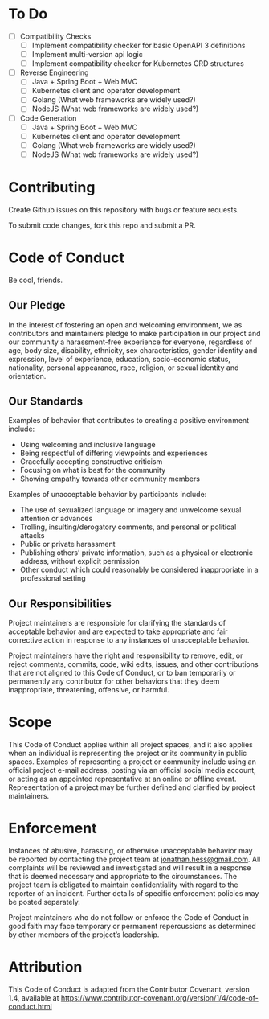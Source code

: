 # To Do

- [ ] Compatibility Checks
  - [ ] Implement compatibility checker for basic OpenAPI 3 definitions
  - [ ] Implement multi-version api logic
  - [ ] Implement compatibility checker for Kubernetes CRD structures
- [ ] Reverse Engineering
  - [ ] Java + Spring Boot + Web MVC
  - [ ] Kubernetes client and operator development
  - [ ] Golang (What web frameworks are widely used?)
  - [ ] NodeJS (What web frameworks are widely used?)
- [ ] Code Generation
  - [ ] Java + Spring Boot + Web MVC
  - [ ] Kubernetes client and operator development
  - [ ] Golang (What web frameworks are widely used?)
  - [ ] NodeJS (What web frameworks are widely used?)

# Contributing

Create Github issues on this repository with bugs or feature requests.

To submit code changes, fork this repo and submit a PR.

# Code of Conduct

Be cool, friends. 

## Our Pledge
In the interest of fostering an open and welcoming environment, we as contributors and maintainers pledge to make 
participation in our project and our community a harassment-free experience for everyone, regardless of age, 
body size, disability, ethnicity, sex characteristics, gender identity 
and expression, level of experience, education, socio-economic status, 
nationality, personal appearance, race, religion, or sexual identity and 
orientation.

## Our Standards
Examples of behavior that contributes to creating a positive environment include:

- Using welcoming and inclusive language
- Being respectful of differing viewpoints and experiences
- Gracefully accepting constructive criticism
- Focusing on what is best for the community
- Showing empathy towards other community members

Examples of unacceptable behavior by participants include:

- The use of sexualized language or imagery and unwelcome sexual attention or advances
- Trolling, insulting/derogatory comments, and personal or political attacks
- Public or private harassment
- Publishing others’ private information, such as a physical or electronic address, without explicit permission
- Other conduct which could reasonably be considered inappropriate in a professional setting

## Our Responsibilities

Project maintainers are responsible for clarifying the standards of acceptable 
behavior and are expected to take appropriate and fair corrective action in 
response to any instances of unacceptable behavior.

Project maintainers have the right and responsibility to remove, edit, or 
reject comments, commits, code, wiki edits, issues, and other contributions 
that are not aligned to this Code of Conduct, or to ban temporarily or 
permanently any contributor for other behaviors that they deem inappropriate, 
threatening, offensive, or harmful.

# Scope

This Code of Conduct applies within all project spaces, and it also applies 
when an individual is representing the project or its community in public 
spaces. Examples of representing a project or community include using an 
official project e-mail address, posting via an official social media account,
or acting as an appointed representative at an online or offline event. 
Representation of a project may be further defined and clarified by project 
maintainers.

# Enforcement

Instances of abusive, harassing, or otherwise unacceptable behavior may be 
reported by contacting the project team at jonathan.hess@gmail.com. All 
complaints will be reviewed and investigated and will result in a response 
that is deemed necessary and appropriate to the circumstances. The project 
team is obligated to maintain confidentiality with regard to the reporter of 
an incident. Further details of specific enforcement policies may be posted 
separately.

Project maintainers who do not follow or enforce the Code of Conduct in good 
faith may face temporary or permanent repercussions as determined by other 
members of the project’s leadership.

# Attribution

This Code of Conduct is adapted from the Contributor Covenant, version 1.4, 
available at https://www.contributor-covenant.org/version/1/4/code-of-conduct.html

